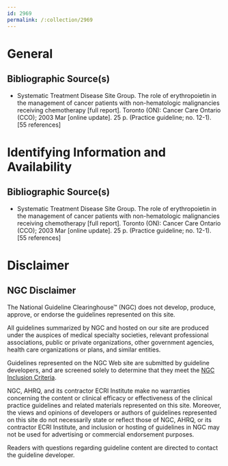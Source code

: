 ```yaml
---
id: 2969
permalink: /:collection/2969
---
```


# General

## Bibliographic Source(s)

- Systematic Treatment Disease Site Group. The role of erythropoietin in the management of cancer patients with non-hematologic malignancies receiving chemotherapy [full report]. Toronto (ON): Cancer Care Ontario (CCO); 2003 Mar [online update]. 25 p. (Practice guideline; no. 12-1). [55 references]

# Identifying Information and Availability

## Bibliographic Source(s)

- Systematic Treatment Disease Site Group. The role of erythropoietin in the management of cancer patients with non-hematologic malignancies receiving chemotherapy [full report]. Toronto (ON): Cancer Care Ontario (CCO); 2003 Mar [online update]. 25 p. (Practice guideline; no. 12-1). [55 references]

# Disclaimer

## NGC Disclaimer

The National Guideline Clearinghouse™ (NGC) does not develop, produce, approve, or endorse the guidelines represented on this site.

All guidelines summarized by NGC and hosted on our site are produced under the auspices of medical specialty societies, relevant professional associations, public or private organizations, other government agencies, health care organizations or plans, and similar entities.

Guidelines represented on the NGC Web site are submitted by guideline developers, and are screened solely to determine that they meet the [NGC Inclusion Criteria](/help-and-about/summaries/inclusion-criteria).

NGC, AHRQ, and its contractor ECRI Institute make no warranties concerning the content or clinical efficacy or effectiveness of the clinical practice guidelines and related materials represented on this site. Moreover, the views and opinions of developers or authors of guidelines represented on this site do not necessarily state or reflect those of NGC, AHRQ, or its contractor ECRI Institute, and inclusion or hosting of guidelines in NGC may not be used for advertising or commercial endorsement purposes.

Readers with questions regarding guideline content are directed to contact the guideline developer.


